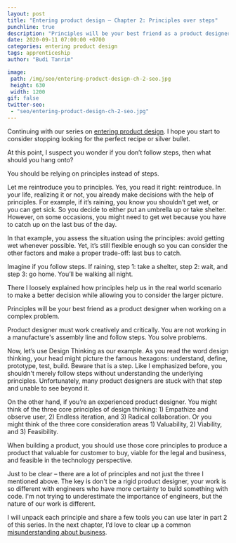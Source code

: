 ```yaml
---
layout: post
title: "Entering product design – Chapter 2: Principles over steps"
punchline: true
description: "Principles will be your best friend as a product designer when working on a complex problem."
date: 2020-09-11 07:00:00 +0700
categories: entering product design
tags: apprenticeship
author: "Budi Tanrim"

image:
 path: /img/seo/entering-product-design-ch-2-seo.jpg
 height: 630
 width: 1200
gif: false
twitter-seo: 
 - "seo/entering-product-design-ch-2-seo.jpg"
---
```


Continuing with our series on [entering product design](/2020/entering-product-design-overview). I hope you start to consider stopping looking for the perfect recipe or silver bullet. 

At this point, I suspect you wonder if you don’t follow steps, then what should you hang onto?

You should be relying on principles instead of steps.

Let me reintroduce you to principles. Yes, you read it right: reintroduce.
In your life, realizing it or not, you already make decisions with the help of principles. For example, if it’s raining, you know you shouldn’t get wet, or you can get sick. So you decide to either put an umbrella up or take shelter. However, on some occasions, you might need to get wet because you have to catch up on the last bus of the day.

In that example, you assess the situation using the principles: avoid getting wet whenever possible. Yet, it’s still flexible enough so you can consider the other factors and make a proper trade-off: last bus to catch.

Imagine if you follow steps. If raining, step 1: take a shelter, step 2: wait, and step 3: go home. You’ll be walking all night.

There I loosely explained how principles help us in the real world scenario to make a better decision while allowing you to consider the larger picture.

Principles will be your best friend as a product designer when working on a complex problem.

Product designer must work creatively and critically. You are not working in a manufacture's assembly line and follow steps. You solve problems.

Now, let’s use Design Thinking as our example. As you read the word design thinking, your head might picture the famous hexagons: understand, define, prototype, test, build. Beware that is a step. Like I emphasized before, you shouldn't merely follow steps without understanding the underlying principles. Unfortunately, many product designers are stuck with that step and unable to see beyond it.

On the other hand, if you’re an experienced product designer. You might think of the three core principles of design thinking: 1) Empathize and observe user, 2) Endless iteration, and 3) Radical collaboration. Or you might think of the three core consideration areas 1) Valuability, 2) Viability, and 3) Feasibility.

When building a product, you should use those core principles to produce a product that valuable for customer to buy, viable for the legal and business, and feasible in the technology perspective.

Just to be clear – there are a lot of principles and not just the three I mentioned above. The key is don't be a rigid product designer, your work is so different with engineers who have more certainty to build something with code. I'm not trying to underestimate the importance of engineers, but the nature of our work is different.

I will unpack each principle and share a few tools you can use later in part 2 of this series. In the next chapter, I’d love to clear up a common [misunderstanding about business](/2020//misunderstanding-of-business).
